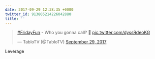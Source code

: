 ```yaml
---
date: 2017-09-29 12:38:35 +0000
twitter_id: 913805214226042880
title: ''
---
```


<blockquote class="twitter-tweet"><p lang="en" dir="ltr"><a href="https://twitter.com/hashtag/FridayFun?src=hash&amp;ref_src=twsrc%5Etfw">#FridayFun</a> - Who you gonna call? 👻 <a href="https://t.co/dyssRdeoKG">pic.twitter.com/dyssRdeoKG</a></p>&mdash; TabloTV (@TabloTV) <a href="https://twitter.com/TabloTV/status/913764908470333441?ref_src=twsrc%5Etfw">September 29, 2017</a></blockquote>
<script async src="https://platform.twitter.com/widgets.js" charset="utf-8"></script>

Leverage
